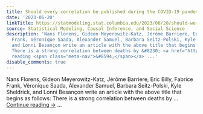 ```yaml
---
title: Should every correlation be published during the COVID-19 pandemic?
date: '2023-06-20'
linkTitle: https://statmodeling.stat.columbia.edu/2023/06/20/should-we-publish-every-correlation-during-the-covid-19-pandemic/
source: Statistical Modeling, Causal Inference, and Social Science
description: 'Nans Florens, Gideon Meyerowitz-Katz, Jérôme Barriere, Eric Billy, Fabrice
  Frank, Véronique Saada, Alexander Samuel, Barbara Seitz-Polski, Kyle Sheldrick,
  and Lonni Besançon write an article with the above title that begins as follows:
  There is a strong correlation between deaths by &#8230; <a href="https://statmodeling.stat.columbia.edu/2023/06/20/should-we-publish-every-correlation-during-the-covid-19-pandemic/">Continue
  reading <span class="meta-nav">&#8594;</span></a> ...'
disable_comments: true
---
```

Nans Florens, Gideon Meyerowitz-Katz, Jérôme Barriere, Eric Billy, Fabrice Frank, Véronique Saada, Alexander Samuel, Barbara Seitz-Polski, Kyle Sheldrick, and Lonni Besançon write an article with the above title that begins as follows: There is a strong correlation between deaths by &#8230; <a href="https://statmodeling.stat.columbia.edu/2023/06/20/should-we-publish-every-correlation-during-the-covid-19-pandemic/">Continue reading <span class="meta-nav">&#8594;</span></a> ...